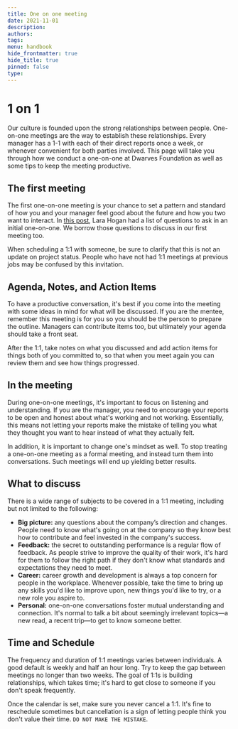 ```yaml
---
title: One on one meeting
date: 2021-11-01
description: 
authors: 
tags: 
menu: handbook
hide_frontmatter: true
hide_title: true
pinned: false
type:
---
```

# 1 on 1
Our culture is founded upon the strong relationships between people. One-on-one meetings are the way to establish these relationships. Every manager has a 1-1 with each of their direct reports once a week, or whenever convenient for both parties involved. This page will take you through how we conduct a one-on-one at Dwarves Foundation as well as some tips to keep the meeting productive.

## The first meeting
The first one-on-one meeting is your chance to set a pattern and standard of how you and your manager feel good about the future and how you two want to interact. In [this post](https://larahogan.me/blog/first-one-on-one-questions/), Lara Hogan had a list of questions to ask in an initial one-on-one. We borrow those questions to discuss in our first meeting too.

When scheduling a 1:1 with someone, be sure to clarify that this is not an update on project status. People who have not had 1:1 meetings at previous jobs may be confused by this invitation.

## Agenda, Notes, and Action Items
To have a productive conversation, it's best if you come into the meeting with some ideas in mind for what will be discussed. If you are the mentee, remember this meeting is for you so you should be the person to prepare the outline. Managers can contribute items too, but ultimately your agenda should take a front seat.

After the 1:1, take notes on what you discussed and add action items for things both of you committed to, so that when you meet again you can review them and see how things progressed.

## In the meeting
During one-on-one meetings, it's important to focus on listening and understanding. If you are the manager, you need to encourage your reports to be open and honest about what's working and not working. Essentially, this means not letting your reports make the mistake of telling you what they thought you want to hear instead of what they actually felt.

In addition, it is important to change one's mindset as well. To stop treating a one-on-one meeting as a formal meeting, and instead turn them into conversations. Such meetings will end up yielding better results.

## What to discuss
There is a wide range of subjects to be covered in a 1:1 meeting, including but not limited to the following:

- **Big picture:** any questions about the company’s direction and changes. People need to know what's going on at the company so they know best how to contribute and feel invested in the company's success.
- **Feedback:** the secret to outstanding performance is a regular flow of feedback. As people strive to improve the quality of their work, it's hard for them to follow the right path if they don't know what standards and expectations they need to meet.
- **Career:** career growth and development is always a top concern for people in the workplace. Whenever possible, take the time to bring up any skills you'd like to improve upon, new things you'd like to try, or a new role you aspire to.
- **Personal:** one-on-one conversations foster mutual understanding and connection. It's normal to talk a bit about seemingly irrelevant topics—a new read, a recent trip—to get to know someone better.

## Time and Schedule
The frequency and duration of 1:1 meetings varies between individuals. A good default is weekly and half an hour long. Try to keep the gap between meetings no longer than two weeks. The goal of 1:1s is building relationships, which takes time; it's hard to get close to someone if you don't speak frequently.

Once the calendar is set, make sure you never cancel a 1:1. It's fine to reschedule sometimes but cancellation is a sign of letting people think you don't value their time. `DO NOT MAKE THE MISTAKE`.
